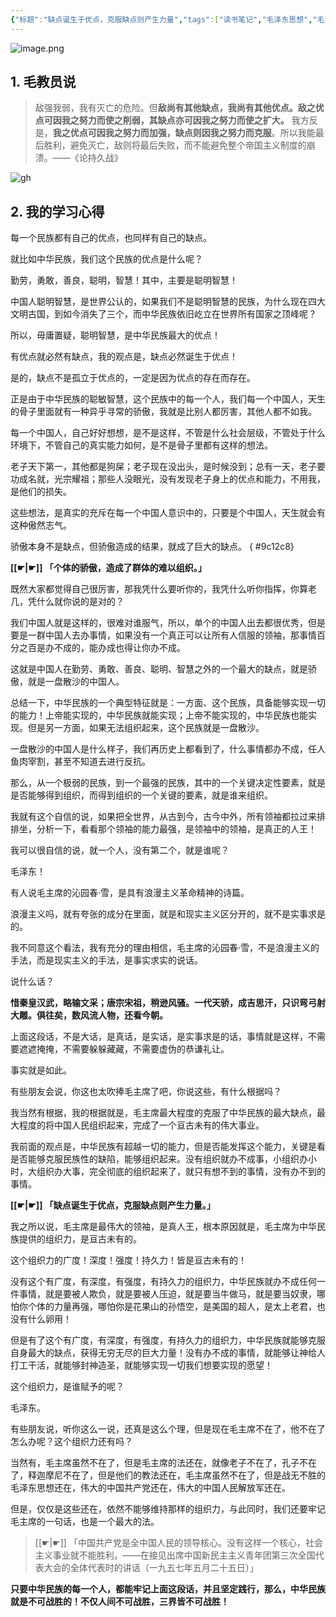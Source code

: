 ```yaml
---
{"标题":"缺点诞生于优点，克服缺点则产生力量","tags":["读书笔记","毛泽东思想","毛泽东思想","心得"],"创建时间":"2023-10-13 09:20","修改时间":"2023-10-13 09:20","dg-publish":true,"link":"https://sunjunyang.notion.site/aa01e660b2554d86a7d9a6e480c9a873","notionID":"aa01e660-b255-4d86-a7d9-a6e480c9a873","permalink":"/毛泽东思想学习笔记/毛泽东思想学习笔记/缺点诞生于优点，克服缺点则产生力量/","dgPassFrontmatter":true}
---
```


![image.png](https://www.sunjunyang.link/file/77080a23821eac9d12708.png) 
## 1. 毛教员说

> 敌强我弱，我有灭亡的危险。但**敌尚有其他缺点，我尚有其他优点。敌之优点可因我之努力而使之削弱，其缺点亦可因我之努力而使之扩大。** 我方反是，**我之优点可因我之努力而加强，缺点则因我之努力而克服**。所以我能最后胜利，避免灭亡，敌则将最后失败，而不能避免整个帝国主义制度的崩溃。——《论持久战》

![gh](https://cdn.jsdelivr.net/gh/sunjunyang2023/tupian@main/1697164736000y0xzom.jpg)
## 2. 我的学习心得 

每一个民族都有自己的优点，也同样有自己的缺点。

就比如中华民族，我们这个民族的优点是什么呢？

勤劳，勇敢，善良，聪明，智慧！其中，主要是聪明智慧！

中国人聪明智慧，是世界公认的，如果我们不是聪明智慧的民族，为什么现在四大文明古国，到如今消失了三个，而中华民族依旧屹立在世界所有国家之顶峰呢？

所以，毋庸置疑，聪明智慧，是中华民族最大的优点！

有优点就必然有缺点，我的观点是，缺点必然诞生于优点！

是的，缺点不是孤立于优点的，一定是因为优点的存在而存在。

正是由于中华民族的聪敏智慧，这个民族中的每一个人，我们每一个中国人，天生的骨子里面就有一种异乎寻常的骄傲，我就是比别人都厉害，其他人都不如我。

每一个中国人，自己好好想想，是不是这样，不管是什么社会层级，不管处于什么环境下，不管自己的真实能力如何，是不是骨子里都有这样的想法。

老子天下第一，其他都是狗屎；老子现在没出头，是时候没到；总有一天，老子要功成名就，光宗耀祖；那些人没眼光，没有发现老子身上的优点和能力，不用我，是他们的损失。

这些想法，是真实的充斥在每一个中国人意识中的，只要是个中国人，天生就会有这种傲然志气。

骄傲本身不是缺点，但骄傲造成的结果，就成了巨大的缺点。
{ #9c12c8}


**[[☛\|☛]] 「个体的骄傲，造成了群体的难以组织。」**

既然大家都觉得自己很厉害，那我凭什么要听你的，我凭什么听你指挥，你算老几，凭什么就你说的是对的？

我们中国人就是这样的，很难对谁服气，所以，单个的中国人出去都很优秀，但是要是一群中国人去办事情，如果没有一个真正可以让所有人信服的领袖，那事情百分之百是办不成的，能办成也得让你办不成。

这就是中国人在勤劳、勇敢、善良、聪明、智慧之外的一个最大的缺点，就是骄傲，就是一盘散沙的中国人。

总结一下，中华民族的一个典型特征就是：一方面、这个民族，具备能够实现一切的能力！上帝能实现的，中华民族就能实现；上帝不能实现的，中华民族也能实现。但是另一方面，如果无法组织起来，这个民族就是一盘散沙。

一盘散沙的中国人是什么样子，我们再历史上都看到了，什么事情都办不成，任人鱼肉宰割，甚至不知道去进行反抗。

那么，从一个极弱的民族，到一个最强的民族，其中的一个关键决定性要素，就是是否能够得到组织，而得到组织的一个关键的要素，就是谁来组织。

我就有这个自信的说，如果把全世界，从古到今，古今中外，所有领袖都拉过来排排坐，分析一下，看看那个领袖的能力最强，是领袖中的领袖，是真正的人王！

我可以很自信的说，就一个人，没有第二个，就是谁呢？

毛泽东！

有人说毛主席的沁园春·雪，是具有浪漫主义革命精神的诗篇。

浪漫主义吗，就有夸张的成分在里面，就是和现实主义区分开的，就不是实事求是的。

我不同意这个看法，我有充分的理由相信，毛主席的沁园春·雪，不是浪漫主义的手法，而是现实主义的手法，是事实求实的说话。

说什么话？

**惜秦皇汉武，略输文采；唐宗宋祖，稍逊风骚。一代天骄，成吉思汗，只识弯弓射大雕。俱往矣，数风流人物，还看今朝。**

上面这段话，不是大话，是真话，是实话，是实事求是的话，事情就是这样，不需要遮遮掩掩，不需要躲躲藏藏，不需要虚伪的恭谦礼让。

事实就是如此。

有些朋友会说，你这也太吹捧毛主席了吧，你说这些，有什么根据吗？

我当然有根据，我的根据就是，毛主席最大程度的克服了中华民族的最大缺点，最大程度的将中国人民组织起来，完成了一个亘古未有的伟大事业。

我前面的观点是，中华民族有超越一切的能力，但是否能发挥这个能力，关键是看是否能够克服民族性的缺陷，能够组织起来。没有组织就办不成事，小组织办小时，大组织办大事，完全彻底的组织起来了，就只有想不到的事情，没有办不到的事情。

**[[☛\|☛]] 「缺点诞生于优点，克服缺点则产生力量。」**

我之所以说，毛主席是最伟大的领袖，是真人王，根本原因就是，毛主席为中华民族提供的组织力，是亘古未有的。

这个组织力的广度！深度！强度！持久力！皆是亘古未有的！

没有这个有广度，有深度，有强度，有持久力的组织力，中华民族就办不成任何一件事情，就是要被人欺负，就是要被人压迫，就是要当牛做马，就是要当奴隶，哪怕你个体的力量再强，哪怕你是花果山的孙悟空，是美国的超人，是太上老君，也没有什么卵用！

但是有了这个有广度，有深度，有强度，有持久力的组织力，中华民族就能够克服自身最大的缺点，获得无穷无尽的巨大力量！没有办不成的事情，就能够让神给人打工干活，就能够封神造圣，就能够实现一切我们想要实现的愿望！

这个组织力，是谁赋予的呢？

毛泽东。

有些朋友说，听你这么一说，还真是这么个理，但是现在毛主席不在了，他不在了怎么办呢？这个组织力还有吗？

当然有，毛主席虽然不在了，但是毛主席的法还在，就像老子不在了，孔子不在了，释迦摩尼不在了，但是他们的教法还在，毛主席虽然不在了，但是战无不胜的毛泽东思想还在，伟大的中国共产党还在，伟大的中国人民解放军还在。

但是，仅仅是这些还在，依然不能够维持那样的组织力，与此同时，我们还要牢记毛主席的一句话，也是一个最大的法。

> [[☛\|☛]] 「中国共产党是全中国人民的领导核心。没有这样一个核心，社会主义事业就不能胜利。——在接见出席中国新民主主义青年团第三次全国代表大会的全体代表时的讲话（一九五七年五月二十五日）」

**只要中华民族的每一个人，都能牢记上面这段话，并且坚定践行，那么，中华民族就是不可战胜的！不仅人间不可战胜，三界皆不可战胜！**





